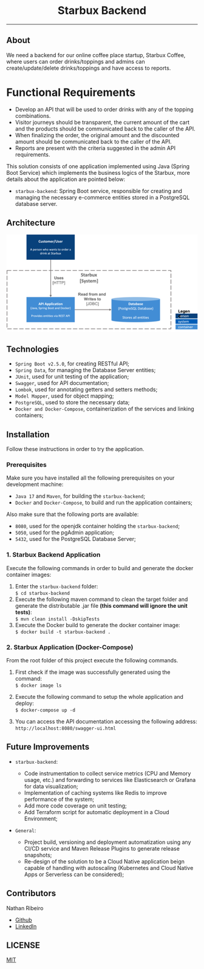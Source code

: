 <div align="center">
<h1>Starbux Backend</h1>
</div>

<hr />

## About
We need a backend for our online coffee place startup, Starbux Coffee, where users can order
drinks/toppings and admins can create/update/delete drinks/toppings and have access to
reports.

# Functional Requirements
* Develop an API that will be used to order drinks with any of the topping combinations.
* Visitor journeys should be transparent, the current amount of the cart and the products
should be communicated back to the caller of the API.
* When finalizing the order, the original amount and the discounted amount should be
communicated back to the caller of the API.
* Reports are present with the criteria suggested in the admin API requirements.

This solution consists of one application implemented using Java (Spring Boot Service) which implements the business logics of the Starbux, more details about the application are pointed below:

* `starbux-backend`: Spring Boot service, responsible for creating and managing the necessary e-commerce entities stored in a PostgreSQL database server.

## Architecture
![Architecture Diagram](images/Diagram.png)

## Technologies
* `Spring Boot v2.5.0`, for creating RESTful API;
* `Spring Data`, for managing the Database Server entities;
* `JUnit`, used for unit testing of the application;
* `Swagger`, used for API documentation;
* `Lombok`, used for annotating getters and setters methods;
* `Model Mapper`, used for object mapping;
* `PostgreSQL`, used to store the necessary data;
* `Docker and Docker-Compose`, containerization of the services and linking containers;

## Installation
Follow these instructions in order to try the application.

### Prerequisites
Make sure you have installed all the following prerequisites on your development machine:
* `Java 17` and `Maven`, for building the `starbux-backend`;
* `Docker` and `Docker-Compose`, to build and run the application containers;

Also make sure that the following ports are available:
* `8080`, used for the openjdk container holding the `starbux-backend`;
* `5050`, used for the pgAdmin application;
* `5432`, used for the PostgreSQL Database Server;

### 1. Starbux Backend Application
Execute the following commands in order to build and generate the docker container images:
1. Enter the `starbux-backend` folder:  
   ``$ cd starbux-backend``
2. Execute the following maven command to clean the target folder and generate the distributable .jar file **(this command will ignore the unit tests)**:  
   ``$ mvn clean install -DskipTests``
3. Execute the Docker build to generate the docker container image:  
   ``$ docker build -t starbux-backend .``

### 2. Starbux Application (Docker-Compose)
From the root folder of this project execute the following commands.
1. First check if the image was successfully generated using the command:  
   ``$ docker image ls``

2. Execute the following command to setup the whole application and deploy:  
   ``$ docker-compose up -d``

3. You can access the API documentation accessing the following address:  
   ``http://localhost:8080/swagger-ui.html``



## Future Improvements
* `starbux-backend`:
    * Code instrumentation to collect service metrics (CPU and Memory usage, etc.) and forwarding to services like Elasticsearch or Grafana for data visualization;
    * Implementation of caching systems like Redis to improve performance of the system;
    * Add more code coverage on unit testing;
    * Add Terraform script for automatic deployment in a Cloud Environment;

* `General`:
    * Project build, versioning and deployment automatization using any CI/CD service and Maven Release Plugins to generate release snapshots;
    * Re-design of the solution to be a Cloud Native application beign capable of handling with autoscaling (Kubernetes and Cloud Native Apps or Serverless can be considered);
    
## Contributors
Nathan Ribeiro
* [Github](https://github.com/nathanlogus)
* [LinkedIn](https://www.linkedin.com/in/nathanlogus/)

## LICENSE

[MIT](LICENSE)
